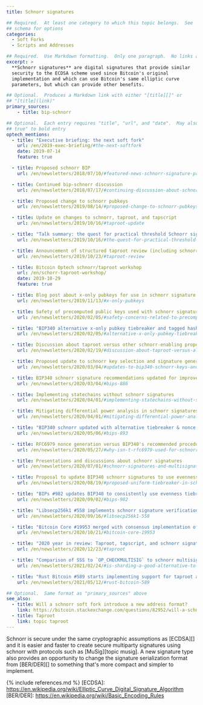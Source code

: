 ```yaml
---
title: Schnorr signatures

## Required.  At least one category to which this topic belongs.  See
## schema for options
categories:
  - Soft Forks
  - Scripts and Addresses

## Required.  Use Markdown formatting.  Only one paragraph.  No links allowed.
excerpt: >
  **Schnorr signatures** are digital signatures that provide similar
  security to the ECDSA scheme used since Bitcoin's original
  implementation and which can use Bitcoin's same elliptic curve
  parameters, but which can provide other benefits.

## Optional.  Produces a Markdown link with either "[title][]" or
## "[title](link)"
primary_sources:
    - title: bip-schnorr

## Optional.  Each entry requires "title", "url", and "date".  May also use "feature:
## true" to bold entry
optech_mentions:
  - title: "Executive briefing: the next soft fork"
    url: /en/2019-exec-briefing/#the-next-softfork
    date: 2019-07-14
    feature: true

  - title: Proposed schnorr BIP
    url: /en/newsletters/2018/07/10/#featured-news-schnorr-signature-proposed-bip

  - title: Continued bip-schnorr discussion
    url: /en/newsletters/2018/07/17/#continuing-discussion-about-schnorr-signatures

  - title: Proposed change to schnorr pubkeys
    url: /en/newsletters/2019/08/14/#proposed-change-to-schnorr-pubkeys

  - title: Update on changes to schnorr, taproot, and tapscript
    url: /en/newsletters/2019/10/16/#taproot-update

  - title: "Talk summary: the quest for practical threshold Schnorr signatures"
    url: /en/newsletters/2019/10/16/#the-quest-for-practical-threshold-schnorr-signatures

  - title: Announcement of structured taproot review (including schnorr)
    url: /en/newsletters/2019/10/23/#taproot-review

  - title: Bitcoin Optech schnorr/taproot workshop
    url: /en/schorr-taproot-workshop/
    date: 2019-10-29
    feature: true

  - title: Blog post about x-only pubkeys for use in schnorr signature schemes
    url: /en/newsletters/2019/11/13/#x-only-pubkeys

  - title: Safety of precomputed public keys used with schnorr signatures
    url: /en/newsletters/2020/02/05/#safety-concerns-related-to-precomputed-public-keys-used-with-schnorr-signatures

  - title: "BIP340 alternative x-only pubkey tiebreaker and tagged hash"
    url: /en/newsletters/2020/02/05/#alternative-x-only-pubkey-tiebreaker

  - title: Discussion about taproot versus other schnorr-enabling proposals
    url: /en/newsletters/2020/02/19/#discussion-about-taproot-versus-alternatives

  - title: Proposed update to schnorr key selection and signature generation
    url: /en/newsletters/2020/03/04/#updates-to-bip340-schnorr-keys-and-signatures

  - title: BIP340 schnorr signature recommendations updated for improved security
    url: /en/newsletters/2020/03/04/#bips-886

  - title: Implementing statechains without schnorr signatures
    url: /en/newsletters/2020/04/01/#implementing-statechains-without-schnorr-or-eltoo

  - title: Mitigating differential power analysis in schnorr signatures
    url: /en/newsletters/2020/04/01/#mitigating-differential-power-analysis-in-schnorr-signatures

  - title: "BIP340 schnorr updated with alternative tiebreaker & nonce recommendation"
    url: /en/newsletters/2020/05/06/#bips-893

  - title: RFC6979 nonce generation versus BIP340's recommended procedure
    url: /en/newsletters/2020/05/27/#why-isn-t-rfc6979-used-for-schnorr-signature-nonce-generation

  - title: Presentations and discussions about schnorr signatures
    url: /en/newsletters/2020/07/01/#schnorr-signatures-and-multisignatures

  - title: Proposal to update BIP340 schnorr signatures to use evenness tiebreaker
    url: /en/newsletters/2020/08/19/#proposed-uniform-tiebreaker-in-schnorr-signatures

  - title: "BIPs #982 updates BIP340 to consistently use evenness tiebreaker"
    url: /en/newsletters/2020/09/02/#bips-982

  - title: "Libsecp256k1 #558 implements schnorr signature verification and signing"
    url: /en/newsletters/2020/09/16/#libsecp256k1-558

  - title: "Bitcoin Core #19953 merged with consensus implementation of BIP340"
    url: /en/newsletters/2020/10/21/#bitcoin-core-19953

  - title: "2020 year in review: Taproot, tapscript, and schnorr signatures"
    url: /en/newsletters/2020/12/23/#taproot

  - title: "Comparison of SSS to `OP_CHECKMULTISIG` to schnorr multisignatures"
    url: /en/newsletters/2021/02/24/#is-sharding-a-good-alternative-to-multisig

  - title: "Rust Bitcoin #589 starts implementing support for taproot and schnorr sigs"
    url: /en/newsletters/2021/05/12/#rust-bitcoin-589

## Optional.  Same format as "primary_sources" above
see_also:
  - title: Will a schnorr soft fork introduce a new address format?
    link: https://bitcoin.stackexchange.com/questions/82952/will-a-schnorr-soft-fork-introduce-a-new-address-format-i-e-not-bech32
  - title: Taproot
    link: topic taproot
---
```

Schnorr is secure under the same cryptographic assumptions as
[ECDSA][] and it is easier and faster to create secure multiparty
signatures using schnorr with protocols such as [MuSig][topic musig].  A new
signature type also provides an opportunity to change the signature
serialization format from [BER/DER][] to something that's more compact
and simpler to implement.

{% include references.md %}
[ECDSA]: https://en.wikipedia.org/wiki/Elliptic_Curve_Digital_Signature_Algorithm
[BER/DER]: https://en.wikipedia.org/wiki/Basic_Encoding_Rules
